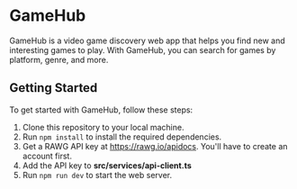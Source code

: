 # GameHub

GameHub is a video game discovery web app that helps you find new and interesting games to play. With GameHub, you can search for games by platform, genre, and more. 

## Getting Started
To get started with GameHub, follow these steps:
1. Clone this repository to your local machine.
2. Run `npm install` to install the required dependencies.
3. Get a RAWG API key at https://rawg.io/apidocs. You'll have to create an account first. 
4. Add the API key to **src/services/api-client.ts**
5. Run `npm run dev` to start the web server. 
